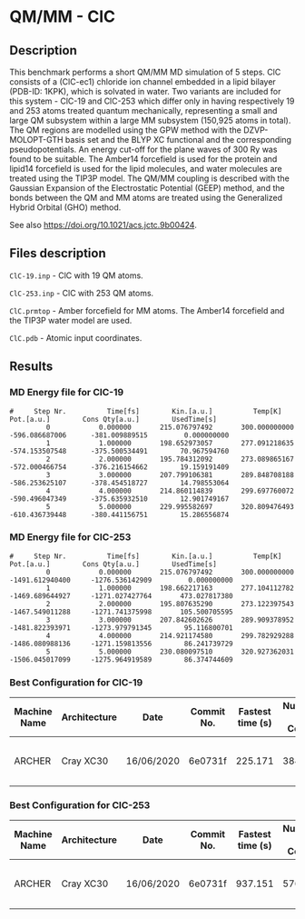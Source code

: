 # QM/MM - ClC

## Description

This benchmark performs a short QM/MM MD simulation of 5 steps.
ClC consists of a (ClC-ec1) chloride ion channel embedded in a lipid bilayer
(PDB-ID: 1KPK), which is solvated in water. Two variants are included for this
system - ClC-19 and ClC-253 which differ only in having respectively 19 and 253
atoms treated quantum mechanically, representing a small and large QM subsystem
within a large MM subsystem (150,925 atoms in total). The QM regions are modelled
using the GPW method with the DZVP-MOLOPT-GTH basis set and the BLYP XC functional
and the corresponding pseudopotentials. An energy cut-off for the plane waves of
300 Ry was found to be suitable. The Amber14 forcefield is used for the protein
and lipid14 forcefield is used for the lipid molecules, and water molecules are
treated using the TIP3P model. The QM/MM coupling is described with the Gaussian
Expansion of the Electrostatic Potential (GEEP) method, and the bonds between
the QM and MM atoms are treated using the Generalized Hybrid Orbital (GHO) method.

See also <https://doi.org/10.1021/acs.jctc.9b00424>.

## Files description

`ClC-19.inp` - ClC with 19 QM atoms.

`ClC-253.inp` - ClC with 253 QM atoms.

`ClC.prmtop` - Amber forcefield for MM atoms. The Amber14 forcefield and
the TIP3P water model are used.

`ClC.pdb` - Atomic input coordinates.

## Results

### MD Energy file for ClC-19

<!-- markdownlint-disable MD013 -->

```cp2k-output
#     Step Nr.          Time[fs]        Kin.[a.u.]          Temp[K]            Pot.[a.u.]        Cons Qty[a.u.]        UsedTime[s]
         0            0.000000       215.076797492       300.000000000      -596.086687006      -381.009889515         0.000000000
         1            1.000000       198.652973057       277.091218635      -574.153507548      -375.500534491        70.967594760
         2            2.000000       195.784312092       273.089865167      -572.000466754      -376.216154662        19.159191409
         3            3.000000       207.799106381       289.848708188      -586.253625107      -378.454518727        14.798553064
         4            4.000000       214.860114839       299.697760072      -590.496047349      -375.635932510        12.901749167
         5            5.000000       229.995582697       320.809476493      -610.436739448      -380.441156751        15.286556874
```

### MD Energy file for ClC-253

```cp2k-output
#     Step Nr.          Time[fs]        Kin.[a.u.]          Temp[K]            Pot.[a.u.]        Cons Qty[a.u.]        UsedTime[s]
         0            0.000000       215.076797492       300.000000000     -1491.612940400     -1276.536142909         0.000000000
         1            1.000000       198.662217163       277.104112782     -1469.689644927     -1271.027427764       473.027817380
         2            2.000000       195.807635290       273.122397543     -1467.549011288     -1271.741375998       105.500705595
         3            3.000000       207.842602626       289.909378952     -1481.822393971     -1273.979791345        95.116800701
         4            4.000000       214.921174580       299.782929288     -1486.080988136     -1271.159813556        86.241739729
         5            5.000000       230.080097510       320.927362031     -1506.045017099     -1275.964919589        86.374744609
```

### Best Configuration for ClC-19

| Machine Name | Architecture | Date       | Commit No. | Fastest time (s) | Number of Cores | Number of Threads          |
| ------------ | ------------ | ---------- | ---------- | ---------------- | --------------- | -------------------------- |
| ARCHER       | Cray XC30    | 16/06/2020 | 6e0731f    | 225.171          | 384             | 4 OMP threads per MPI task |

### Best Configuration for ClC-253

| Machine Name | Architecture | Date       | Commit No. | Fastest time (s) | Number of Cores | Number of Threads          |
| ------------ | ------------ | ---------- | ---------- | ---------------- | --------------- | -------------------------- |
| ARCHER       | Cray XC30    | 16/06/2020 | 6e0731f    | 937.151          | 576             | 6 OMP threads per MPI task |

<!-- markdownlint-enable MD013 -->
